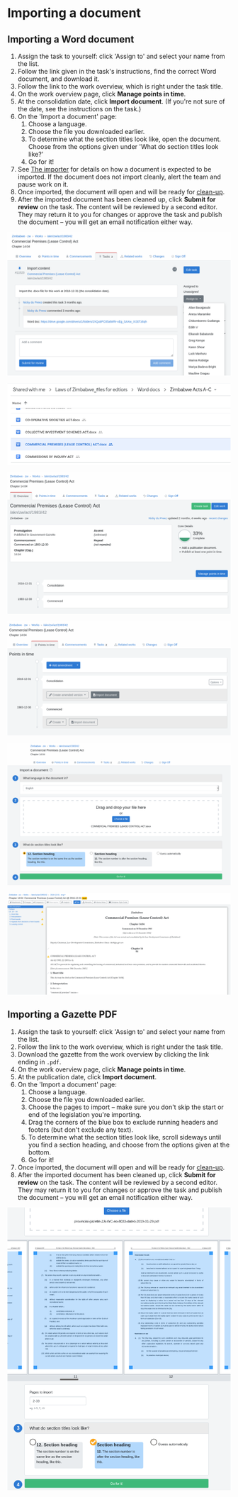 # Importing a document

## Importing a Word document

1. Assign the task to yourself: click 'Assign to' and select your name from the list.
2. Follow the link given in the task's instructions, find the correct Word document, and download it.
3. Follow the link to the work overview, which is right under the task title.
4. On the work overview page, click **Manage points in time**.
5. At the consolidation date, click **Import document**. (If you're not sure of the date, see the instructions on the task.)
6. On the 'Import a document' page:
   1. Choose a language.
   2. Choose the file you downloaded earlier.
   3. To determine what the section titles look like, open the document. Choose from the options given under 'What do section titles look like?'
   4. Go for it!
7. See [The importer](the-importer.md) for details on how a document is expected to be imported. If the document does not import cleanly, alert the team and pause work on it.
8. Once imported, the document will open and will be ready for [clean-up](../cleaning-up-an-import.md).
9. After the imported document has been cleaned up, click **Submit for review** on the task. The content will be reviewed by a second editor. They may return it to you for changes or approve the task and publish the document – you will get an email notification either way.

![](<../../.gitbook/assets/image (173).png>)

![](<../../.gitbook/assets/image (145).png>)

![](<../../.gitbook/assets/image (158).png>)

![](<../../.gitbook/assets/image (148).png>)

![](<../../.gitbook/assets/image (146).png>)

![](<../../.gitbook/assets/image (156).png>)

## Importing a Gazette PDF

1. Assign the task to yourself: click 'Assign to' and select your name from the list.
2. Follow the link to the work overview, which is right under the task title.
3. Download the gazette from the work overview by clicking the link ending in `.pdf`.
4. On the work overview page, click **Manage points in time**.
5. At the publication date, click **Import document**.
6. On the 'Import a document' page:
   1. Choose a language.
   2. Choose the file you downloaded earlier.
   3. Choose the pages to import –  make sure you don't skip the start or end of the legislation you're importing.
   4. Drag the corners of the blue box to exclude running headers and footers (but don't exclude any text).
   5. To determine what the section titles look like, scroll sideways until you find a section heading, and choose from the options given at the bottom.
   6. Go for it!
7. Once imported, the document will open and will be ready for [clean-up](../cleaning-up-an-import.md).
8. After the imported document has been cleaned up, click **Submit for review** on the task. The content will be reviewed by a second editor. They may return it to you for changes or approve the task and publish the document – you will get an email notification either way.



![](<../../.gitbook/assets/image (46).png>)



